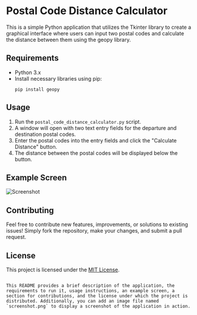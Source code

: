 
# Postal Code Distance Calculator

This is a simple Python application that utilizes the Tkinter library to create a graphical interface where users can input two postal codes and calculate the distance between them using the geopy library.

## Requirements

- Python 3.x
- Install necessary libraries using pip:
  ```
  pip install geopy
  ```

## Usage

1. Run the `postal_code_distance_calculator.py` script.
2. A window will open with two text entry fields for the departure and destination postal codes.
3. Enter the postal codes into the entry fields and click the "Calculate Distance" button.
4. The distance between the postal codes will be displayed below the button.

## Example Screen

![Screenshot](screenshot.png)

## Contributing

Feel free to contribute new features, improvements, or solutions to existing issues! Simply fork the repository, make your changes, and submit a pull request.

## License

This project is licensed under the [MIT License](LICENSE).
```

This README provides a brief description of the application, the requirements to run it, usage instructions, an example screen, a section for contributions, and the license under which the project is distributed. Additionally, you can add an image file named `screenshot.png` to display a screenshot of the application in action.
